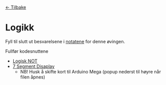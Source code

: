 [<- Tilbake](/README.md#arbeidskrav)

# Logikk

Fyll til slutt ut besvarelsene i [notatene](/Notes/Exercises/2/README.md) for denne øvingen.

Fullfør kodesnuttene

- [Logisk NOT](not/not.ino)
- [7 Segment Disaplay](segment/segment.ino)
    - NB! Husk å skifte kort til Arduino Mega (popup nederst til høyre når filen åpnes)